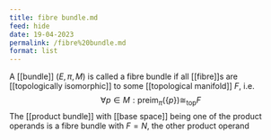 ```yaml
---
title: fibre bundle.md
feed: hide
date: 19-04-2023
permalink: /fibre%20bundle.md
format: list
---
```



A [[bundle]] $(E, \pi, M)$ is called a fibre bundle if all [[fibre]]s are [[topologically isomorphic]] to some [[topological manifold]] $F$, i.e.$$\forall p \in M: \text{preim}_\pi(\{p\}) \cong_\text{top} F$$
The [[product bundle]] with [[base space]] being one of the product operands is a fibre bundle with $F=N$, the other product operand